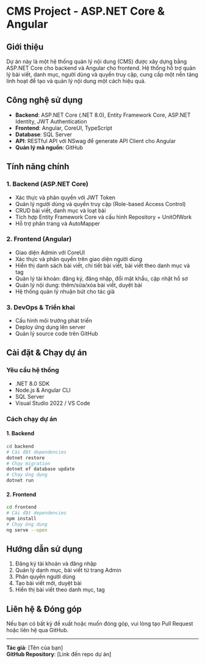 # CMS Project - ASP.NET Core & Angular

## Giới thiệu
Dự án này là một hệ thống quản lý nội dung (CMS) được xây dựng bằng ASP.NET Core cho backend và Angular cho frontend. Hệ thống hỗ trợ quản lý bài viết, danh mục, người dùng và quyền truy cập, cung cấp một nền tảng linh hoạt để tạo và quản lý nội dung một cách hiệu quả.

## Công nghệ sử dụng
- **Backend**: ASP.NET Core (.NET 8.0), Entity Framework Core, ASP.NET Identity, JWT Authentication
- **Frontend**: Angular, CoreUI, TypeScript
- **Database**: SQL Server
- **API**: RESTful API với NSwag để generate API Client cho Angular
- **Quản lý mã nguồn**: GitHub

## Tính năng chính
### **1. Backend (ASP.NET Core)**
- Xác thực và phân quyền với JWT Token
- Quản lý người dùng và quyền truy cập (Role-based Access Control)
- CRUD bài viết, danh mục và loạt bài
- Tích hợp Entity Framework Core và cấu hình Repository + UnitOfWork
- Hỗ trợ phân trang và AutoMapper

### **2. Frontend (Angular)**
- Giao diện Admin với CoreUI
- Xác thực và phân quyền trên giao diện người dùng
- Hiển thị danh sách bài viết, chi tiết bài viết, bài viết theo danh mục và tag
- Quản lý tài khoản: đăng ký, đăng nhập, đổi mật khẩu, cập nhật hồ sơ
- Quản lý nội dung: thêm/sửa/xóa bài viết, duyệt bài
- Hệ thống quản lý nhuận bút cho tác giả

### **3. DevOps & Triển khai**
- Cấu hình môi trường phát triển
- Deploy ứng dụng lên server
- Quản lý source code trên GitHub

## Cài đặt & Chạy dự án
### **Yêu cầu hệ thống**
- .NET 8.0 SDK
- Node.js & Angular CLI
- SQL Server
- Visual Studio 2022 / VS Code

### **Cách chạy dự án**
#### **1. Backend**
```bash
cd backend
# Cài đặt dependencies
dotnet restore
# Chạy migration
dotnet ef database update
# Chạy ứng dụng
dotnet run
```

#### **2. Frontend**
```bash
cd frontend
# Cài đặt dependencies
npm install
# Chạy ứng dụng
ng serve --open
```

## Hướng dẫn sử dụng
1. Đăng ký tài khoản và đăng nhập
2. Quản lý danh mục, bài viết từ trang Admin
3. Phân quyền người dùng
4. Tạo bài viết mới, duyệt bài
5. Hiển thị bài viết theo danh mục, tag

## Liên hệ & Đóng góp
Nếu bạn có bất kỳ đề xuất hoặc muốn đóng góp, vui lòng tạo Pull Request hoặc liên hệ qua GitHub.

---
**Tác giả**: [Tên của bạn]  
**GitHub Repository**: [Link đến repo dự án]

